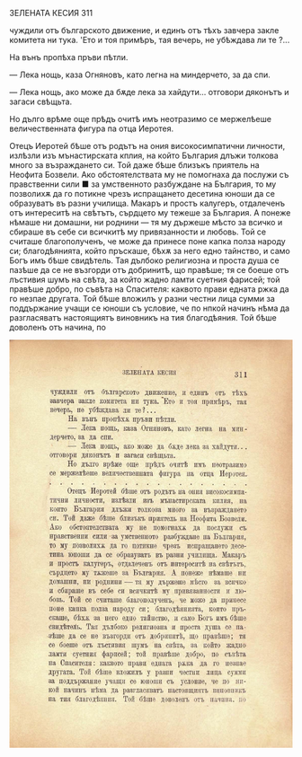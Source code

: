 ﻿ЗЕЛЕНАТА КЕСИЯ	311

чуждили отъ българското движение, и единъ отъ тѣхъ завчера закле комитета ни тука. 'Ето и тоя примѣръ, тая вечерь, не убѣждава ли те ?...

На вънъ пропѣха пръви пѣтли.

— Лека нощь, каза Огняновъ, като легна на миндерчето, за да спи.

— Лека нощь, ако може да бѫде лека за хайдути... отговори дяконътъ и загаси свѣщьта.

Но дълго врѣме още прѣдъ очитѣ имъ неотразимо се мержелѣеше величественната фигура па отца Иеротея.

Отецъ Иеротей бѣше отъ родътъ на ония високосимпатични личности, излѣзли изъ мънастирската кплия, на който България длъжи толкова много за възраждането си. Той даже бѣше близъкъ приятель на Неофита Бозвели. Ако обстоятелствата му не помогнаха да послужи съ правственни сили ■ за умственното разбуждане на България, то му позволихѫ да го потикне чрезъ испращането десетина юноши да се образуватъ въ разни училища. Макаръ и простъ калугеръ, отдалеченъ отъ интереситѣ на свѣтътъ, сърдцето му тежеше за България. А понеже нѣмаше ни домашни, ни роднини — тя му държеше мѣсто за всичко и сбираше въ себе си всичкитѣ му привязанности и любовь. Той се считаше благополученъ, че може да принесе поне капка полза народу си; благодѣянията, който пръскаше, бѣхѫ за него едно тайнство, и само Богъ имъ бѣше свидѣтель. Тая дълбоко религиозна и проста душа се пазѣше да се не възгорди отъ добринитѣ, що правѣше; тя се боеше отъ лъстивия шумъ на свѣта, за който жадно ламти суетния фарисей; той правѣше добро, по съвѣта на Спасителя: каквото прави едната ржка да го незпае другата. Той бѣше вложилъ у разни честни лица сумми за поддържание учащи се юноши съ условие, че по нпкой начинъ нѣма да разгласяватъ настоящиятъ виновникъ на тия благодѣяния. Той бѣше доволенъ отъ начина, по

![original](../images/350.jpg)

